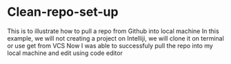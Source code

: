 # Clean-repo-set-up
This is to illustrate how to pull a repo from Github into local machine
In this example, we will not creating a project on Intelliji, we will clone it on terminal or use get from VCS
Now I was able to successfuly pull the repo into my local machine and edit using code editor 
